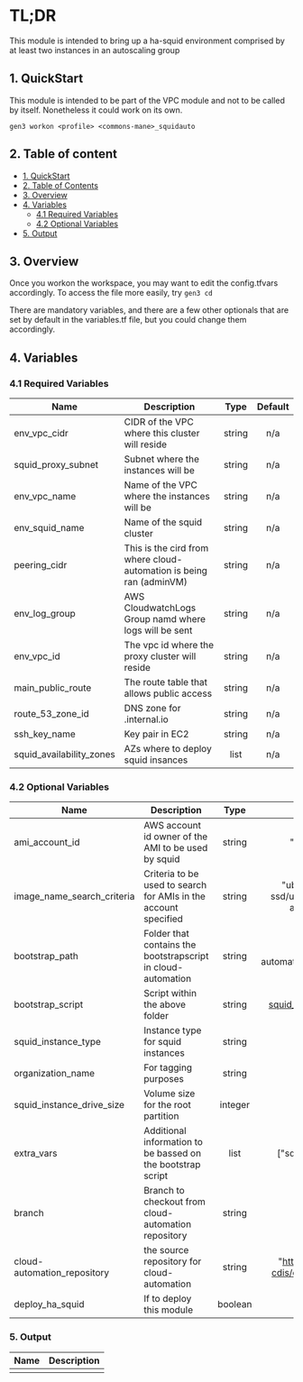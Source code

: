 # TL;DR
  
This module is intended to bring up a ha-squid environment comprised by at least two instances in an autoscaling group


## 1. QuickStart

This module is intended to be part of the VPC module and not to be called by itself. Nonetheless it could work on its own.

```
gen3 workon <profile> <commons-mane>_squidauto
```


## 2. Table of content

- [1. QuickStart](#1-quickstart)
- [2. Table of Contents](#2-table-of-contents)
- [3. Overview](#3-overview)
- [4. Variables](#4-variables)
  - [4.1 Required Variables](#41-required-variables)
  - [4.2 Optional Variables](#42-optional-variables)
- [5. Output](#5-output)



## 3. Overview

Once you workon the workspace, you may want to edit the config.tfvars accordingly. To access the file more easily, try `gen3 cd`

There are mandatory variables, and there are a few other optionals that are set by default in the variables.tf file, but you could change them accordingly.


## 4. Variables

### 4.1 Required Variables

| Name | Description | Type | Default |
|------|-------------|:----:|:-----:|
| env_vpc_cidr | CIDR of the VPC where this cluster will reside | string | n/a |
| squid_proxy_subnet | Subnet where the instances will be | string | n/a |
| env_vpc_name | Name of the VPC where the instances will be | string | n/a |
| env_squid_name | Name of the squid cluster | string | n/a |
| peering_cidr | This is the cird from where cloud-automation is being ran (adminVM) | string | n/a |
| env_log_group | AWS CloudwatchLogs Group namd where logs will be sent  | string | n/a |
| env_vpc_id | The vpc id where the proxy cluster will reside | string | n/a |
| main_public_route | The route table that allows public access | string | n/a |
| route_53_zone_id | DNS zone for .internal.io | string | n/a |
| ssh_key_name | Key pair in EC2 | string | n/a |
| squid_availability_zones | AZs where to deploy squid insances | list | n/a |



### 4.2 Optional Variables

| Name | Description | Type | Default |
|------|-------------|:----:|:-----:|
| ami_account_id | AWS account id owner of the AMI to be used by squid | string | "099720109477" |
| image_name_search_criteria | Criteria to be used to search for AMIs in the account specified | string | "ubuntu/images/hvm-ssd/ubuntu-bionic-18.04-amd64-server-\*" |
| bootstrap_path | Folder that contains the bootstrapscript in cloud-automation | string | "cloud-automation/flavors/squid_auto/" |
| bootstrap_script | Script within the above folder | string | [squid_running_on_docker.sh](https://github.com/uc-cdis/cloud-automation/tree/master/flavors/squid_auto) |
| squid_instance_type | Instance type for squid instances  | string | t3.medium  |
| organization_name | For tagging purposes  | string | Basic Services  |
| squid_instance_drive_size | Volume size for the root partition  | integer | 8 |
| extra_vars | Additional information to be bassed on the bootstrap script | list | ["squid_image=master"] |
| branch | Branch to checkout from cloud-automation repository | string | "master" | 
| cloud-automation_repository | the source repository for cloud-automation | string | "https://github.com/uc-cdis/cloud-automation.git" |  
| deploy_ha_squid | If to deploy this module | boolean | true |



### 5. Output

| Name | Description |
|------|-------------|
|      |             |
